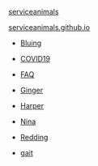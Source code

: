 <link rel="prerender" href="https://serviceanimals.github.io/">

[serviceanimals](https://github.com/serviceanimals/serviceanimals.github.io/)

[serviceanimals.github.io](https://serviceanimals.github.io/)


   * [Bluing](https://serviceanimals.github.io/Bluing/)
   * [COVID19](https://serviceanimals.github.io/coronavirus/)

   * [FAQ](https://serviceanimals.github.io/FAQ/)
   * [Ginger](https://serviceanimals.github.io/Ginger/)
   * [Harper](https://serviceanimals.github.io/Harper/)
   * [Nina](https://serviceanimals.github.io/Nina/)
   * [Redding](https://serviceanimals.github.io/Redding/)
   * [gait](https://serviceanimals.github.io/gait/)

<!--
   * [COVID19](https://serviceanimals.github.io/coronavirus/)
   * [Buster](https://serviceanimals.github.io/Buster/)
   * [Lady](https://serviceanimals.github.io/Lady/)
   * [Gustav los veinte quatro](https://serviceanimals.github.io/Gustavlosveintequatro/)
   * [Gustav los veinte cinqo](https://serviceanimals.github.io/Gustavlosveintecinqo/)
   * [Trinket](https://serviceanimals.github.io/Trinket/)
 README.md EOF -->
